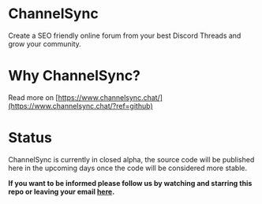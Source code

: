 # ChannelSync
Create a SEO friendly online forum from your best Discord Threads and grow your community.

# Why ChannelSync?
Read more on [https://www.channelsync.chat/](https://www.channelsync.chat/?ref=github)

# Status
ChannelSync is currently in closed alpha, the source code will be published here in the upcoming days once the code will be considered more stable. 

**If you want to be informed please follow us by watching and starring this repo or leaving your email [here](https://www.channelsync.chat/?ref=github).**
